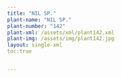 ```yaml
---
title: "NIL SP."
plant-name: "NIL SP."
plant-number: "142"
plant-xml: /assets/xml/plant142.xml
plant-img: /assets/img/plant142.jpg
layout: single-xml
toc:true


---
```

